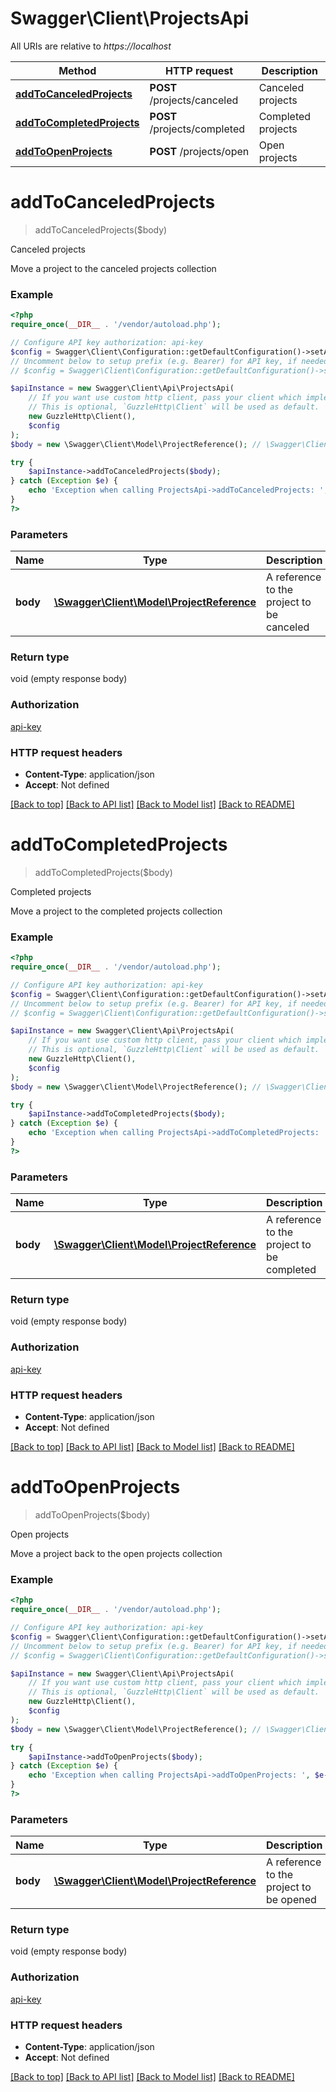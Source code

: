 # Swagger\Client\ProjectsApi

All URIs are relative to *https://localhost*

Method | HTTP request | Description
------------- | ------------- | -------------
[**addToCanceledProjects**](ProjectsApi.md#addToCanceledProjects) | **POST** /projects/canceled | Canceled projects
[**addToCompletedProjects**](ProjectsApi.md#addToCompletedProjects) | **POST** /projects/completed | Completed projects
[**addToOpenProjects**](ProjectsApi.md#addToOpenProjects) | **POST** /projects/open | Open projects


# **addToCanceledProjects**
> addToCanceledProjects($body)

Canceled projects

Move a project to the canceled projects collection

### Example
```php
<?php
require_once(__DIR__ . '/vendor/autoload.php');

// Configure API key authorization: api-key
$config = Swagger\Client\Configuration::getDefaultConfiguration()->setApiKey('x-api-key', 'YOUR_API_KEY');
// Uncomment below to setup prefix (e.g. Bearer) for API key, if needed
// $config = Swagger\Client\Configuration::getDefaultConfiguration()->setApiKeyPrefix('x-api-key', 'Bearer');

$apiInstance = new Swagger\Client\Api\ProjectsApi(
    // If you want use custom http client, pass your client which implements `GuzzleHttp\ClientInterface`.
    // This is optional, `GuzzleHttp\Client` will be used as default.
    new GuzzleHttp\Client(),
    $config
);
$body = new \Swagger\Client\Model\ProjectReference(); // \Swagger\Client\Model\ProjectReference | A reference to the project to be canceled

try {
    $apiInstance->addToCanceledProjects($body);
} catch (Exception $e) {
    echo 'Exception when calling ProjectsApi->addToCanceledProjects: ', $e->getMessage(), PHP_EOL;
}
?>
```

### Parameters

Name | Type | Description  | Notes
------------- | ------------- | ------------- | -------------
 **body** | [**\Swagger\Client\Model\ProjectReference**](../Model/ProjectReference.md)| A reference to the project to be canceled |

### Return type

void (empty response body)

### Authorization

[api-key](../../README.md#api-key)

### HTTP request headers

 - **Content-Type**: application/json
 - **Accept**: Not defined

[[Back to top]](#) [[Back to API list]](../../README.md#documentation-for-api-endpoints) [[Back to Model list]](../../README.md#documentation-for-models) [[Back to README]](../../README.md)

# **addToCompletedProjects**
> addToCompletedProjects($body)

Completed projects

Move a project to the completed projects collection

### Example
```php
<?php
require_once(__DIR__ . '/vendor/autoload.php');

// Configure API key authorization: api-key
$config = Swagger\Client\Configuration::getDefaultConfiguration()->setApiKey('x-api-key', 'YOUR_API_KEY');
// Uncomment below to setup prefix (e.g. Bearer) for API key, if needed
// $config = Swagger\Client\Configuration::getDefaultConfiguration()->setApiKeyPrefix('x-api-key', 'Bearer');

$apiInstance = new Swagger\Client\Api\ProjectsApi(
    // If you want use custom http client, pass your client which implements `GuzzleHttp\ClientInterface`.
    // This is optional, `GuzzleHttp\Client` will be used as default.
    new GuzzleHttp\Client(),
    $config
);
$body = new \Swagger\Client\Model\ProjectReference(); // \Swagger\Client\Model\ProjectReference | A reference to the project to be completed

try {
    $apiInstance->addToCompletedProjects($body);
} catch (Exception $e) {
    echo 'Exception when calling ProjectsApi->addToCompletedProjects: ', $e->getMessage(), PHP_EOL;
}
?>
```

### Parameters

Name | Type | Description  | Notes
------------- | ------------- | ------------- | -------------
 **body** | [**\Swagger\Client\Model\ProjectReference**](../Model/ProjectReference.md)| A reference to the project to be completed |

### Return type

void (empty response body)

### Authorization

[api-key](../../README.md#api-key)

### HTTP request headers

 - **Content-Type**: application/json
 - **Accept**: Not defined

[[Back to top]](#) [[Back to API list]](../../README.md#documentation-for-api-endpoints) [[Back to Model list]](../../README.md#documentation-for-models) [[Back to README]](../../README.md)

# **addToOpenProjects**
> addToOpenProjects($body)

Open projects

Move a project back to the open projects collection

### Example
```php
<?php
require_once(__DIR__ . '/vendor/autoload.php');

// Configure API key authorization: api-key
$config = Swagger\Client\Configuration::getDefaultConfiguration()->setApiKey('x-api-key', 'YOUR_API_KEY');
// Uncomment below to setup prefix (e.g. Bearer) for API key, if needed
// $config = Swagger\Client\Configuration::getDefaultConfiguration()->setApiKeyPrefix('x-api-key', 'Bearer');

$apiInstance = new Swagger\Client\Api\ProjectsApi(
    // If you want use custom http client, pass your client which implements `GuzzleHttp\ClientInterface`.
    // This is optional, `GuzzleHttp\Client` will be used as default.
    new GuzzleHttp\Client(),
    $config
);
$body = new \Swagger\Client\Model\ProjectReference(); // \Swagger\Client\Model\ProjectReference | A reference to the project to be opened

try {
    $apiInstance->addToOpenProjects($body);
} catch (Exception $e) {
    echo 'Exception when calling ProjectsApi->addToOpenProjects: ', $e->getMessage(), PHP_EOL;
}
?>
```

### Parameters

Name | Type | Description  | Notes
------------- | ------------- | ------------- | -------------
 **body** | [**\Swagger\Client\Model\ProjectReference**](../Model/ProjectReference.md)| A reference to the project to be opened |

### Return type

void (empty response body)

### Authorization

[api-key](../../README.md#api-key)

### HTTP request headers

 - **Content-Type**: application/json
 - **Accept**: Not defined

[[Back to top]](#) [[Back to API list]](../../README.md#documentation-for-api-endpoints) [[Back to Model list]](../../README.md#documentation-for-models) [[Back to README]](../../README.md)

